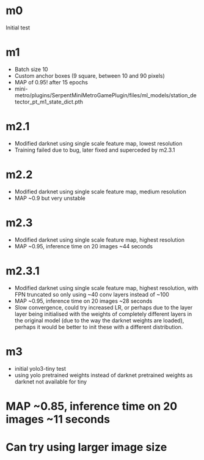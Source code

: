# m0
Initial test

# m1
* Batch size 10
* Custom anchor boxes (9 square, between 10 and 90 pixels)
* MAP of 0.95! after 15 epochs
* mini-metro/plugins/SerpentMiniMetroGamePlugin/files/ml_models/station_detector_pt_m1_state_dict.pth

# m2.1
* Modified darknet using single scale feature map, lowest resolution
* Training failed due to bug, later fixed and superceded by m2.3.1

# m2.2
* Modified darknet using single scale feature map, medium resolution
* MAP ~0.9 but very unstable

# m2.3
* Modified darknet using single scale feature map, highest resolution
* MAP ~0.95, inference time on 20 images ~44 seconds

# m2.3.1
* Modified darknet using single scale feature map, highest resolution, with FPN truncated so only using ~40 conv layers instead of ~100
* MAP ~0.95, inference time on 20 images ~28 seconds
* Slow convergence, could try increased LR, or perhaps due to the layer layer being initialised with the weights of completely different layers in the original model (due to the way the darknet weights are loaded), perhaps it would be better to init these with a different distribution. 

# m3
* initial yolo3-tiny test
* using yolo pretrained weights instead of darknet pretrained weights as darknet not available for tiny
# MAP ~0.85, inference time on 20 images ~11 seconds
# Can try using larger image size

